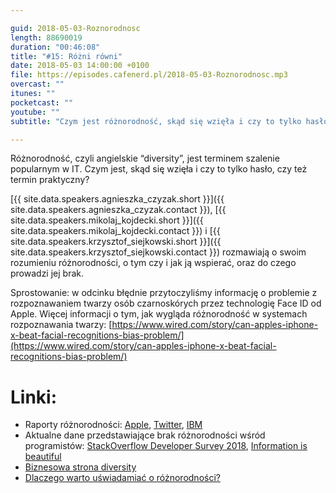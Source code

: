 ```yaml
---

guid: 2018-05-03-Roznorodnosc
length: 88690019
duration: "00:46:08"
title: "#15: Różni równi"
date: 2018-05-03 14:00:00 +0100
file: https://episodes.cafenerd.pl/2018-05-03-Roznorodnosc.mp3
overcast: ""
itunes: ""
pocketcast: ""
youtube: ""
subtitle: "Czym jest różnorodność, skąd się wzięła i czy to tylko hasło, czy też termin praktyczny?"

---
```


Różnorodność, czyli angielskie “diversity”, jest terminem szalenie popularnym w IT. Czym jest, skąd się wzięła i czy to tylko hasło, czy też termin praktyczny?

[{{ site.data.speakers.agnieszka_czyzak.short }}]({{ site.data.speakers.agnieszka_czyzak.contact }}), [{{ site.data.speakers.mikolaj_kojdecki.short }}]({{ site.data.speakers.mikolaj_kojdecki.contact }}) i [{{ site.data.speakers.krzysztof_siejkowski.short }}]({{ site.data.speakers.krzysztof_siejkowski.contact }}) rozmawiają o swoim rozumieniu różnorodności, o tym czy i jak ją wspierać, oraz do czego prowadzi jej brak.

Sprostowanie: w odcinku błędnie przytoczyliśmy informację o problemie z rozpoznawaniem twarzy osób czarnoskórych przez technologię Face ID od Apple. Więcej informacji o tym, jak wygląda różnorodność w systemach rozpoznawania twarzy: [https://www.wired.com/story/can-apples-iphone-x-beat-facial-recognitions-bias-problem/](https://www.wired.com/story/can-apples-iphone-x-beat-facial-recognitions-bias-problem/)

# Linki:

* Raporty różnorodności: [Apple](https://www.apple.com/diversity/), [Twitter](https://blog.twitter.com/official/en_us/topics/company/2018/growingtogetherattwitter.html), [IBM](https://www.ibm.com/ibm/responsibility/2016/)
* Aktualne dane przedstawiające brak różnorodności wśród programistów: [StackOverflow Developer Survey 2018](https://insights.stackoverflow.com/survey/2018/), [Information is beautiful](https://informationisbeautiful.net/visualizations/diversity-in-tech/)
* [Biznesowa strona diversity](https://hbr.org/2004/09/diversity-as-strategy)
* [Dlaczego warto uświadamiać o różnorodności?](https://uxdesign.cc/combatting-unconscious-bias-in-design-bff4dfb013c3)

